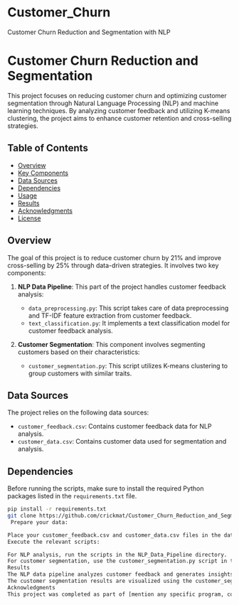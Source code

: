 # Customer_Churn
Customer Churn Reduction and Segmentation with NLP
# Customer Churn Reduction and Segmentation



This project focuses on reducing customer churn and optimizing customer segmentation through Natural Language Processing (NLP) and machine learning techniques. By analyzing customer feedback and utilizing K-means clustering, the project aims to enhance customer retention and cross-selling strategies.

## Table of Contents

- [Overview](#overview)
- [Key Components](#key-components)
- [Data Sources](#data-sources)
- [Dependencies](#dependencies)
- [Usage](#usage)
- [Results](#results)
- [Acknowledgments](#acknowledgments)
- [License](#license)

## Overview

The goal of this project is to reduce customer churn by 21% and improve cross-selling by 25% through data-driven strategies. It involves two key components:

1. **NLP Data Pipeline**: This part of the project handles customer feedback analysis:
    - `data_preprocessing.py`: This script takes care of data preprocessing and TF-IDF feature extraction from customer feedback.
    - `text_classification.py`: It implements a text classification model for customer feedback analysis.

2. **Customer Segmentation**: This component involves segmenting customers based on their characteristics:
    - `customer_segmentation.py`: This script utilizes K-means clustering to group customers with similar traits.

## Data Sources

The project relies on the following data sources:

- `customer_feedback.csv`: Contains customer feedback data for NLP analysis.
- `customer_data.csv`: Contains customer data used for segmentation and analysis.

## Dependencies

Before running the scripts, make sure to install the required Python packages listed in the `requirements.txt` file.

```bash
pip install -r requirements.txt
git clone https://github.com/crickmat/Customer_Churn_Reduction_and_Segmentation.git
 Prepare your data:

Place your customer_feedback.csv and customer_data.csv files in the data directory.
Execute the relevant scripts:

For NLP analysis, run the scripts in the NLP_Data_Pipeline directory.
For customer segmentation, use the customer_segmentation.py script in the Customer_Segmentation directory.
Results
The NLP data pipeline analyzes customer feedback and generates insights, the results of which can be found in the output files.
The customer segmentation results are visualized using the customer_segmentation.py script.
Acknowledgments
This project was completed as part of [mention any specific program, course, or organization that you'd like to acknowledge].
